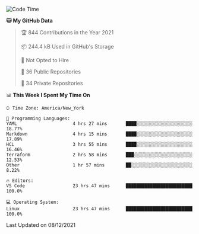 <!--START_SECTION:waka-->
![Code Time](http://img.shields.io/badge/Code%20Time-34%20hrs-blue)

**🐱 My GitHub Data** 

> 🏆 844 Contributions in the Year 2021
 > 
> 📦 244.4 kB Used in GitHub's Storage 
 > 
> 🚫 Not Opted to Hire
 > 
> 📜 36 Public Repositories 
 > 
> 🔑 34 Private Repositories  
 > 
📊 **This Week I Spent My Time On** 

```text
⌚︎ Time Zone: America/New_York

💬 Programming Languages: 
YAML                     4 hrs 27 mins       ████░░░░░░░░░░░░░░░░░░░░░   18.77% 
Markdown                 4 hrs 15 mins       ████░░░░░░░░░░░░░░░░░░░░░   17.89% 
HCL                      3 hrs 55 mins       ████░░░░░░░░░░░░░░░░░░░░░   16.46% 
Terraform                2 hrs 58 mins       ███░░░░░░░░░░░░░░░░░░░░░░   12.53% 
Other                    1 hr 57 mins        ██░░░░░░░░░░░░░░░░░░░░░░░   8.22%

🔥 Editors: 
VS Code                  23 hrs 47 mins      █████████████████████████   100.0%

💻 Operating System: 
Linux                    23 hrs 47 mins      █████████████████████████   100.0%

```


 Last Updated on 08/12/2021
<!--END_SECTION:waka-->